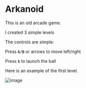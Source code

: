 # Arkanoid
This is an old arcade game.

I created 3 simple levels

The controls are simple:

Press <code>**A/D**</code> or arrows to move left/right

Press <code>**S**</code> to launch the ball

Here is an example of the first level.

![image](https://user-images.githubusercontent.com/90204297/175833362-0e171573-e324-47c9-bb99-a1dc3b155906.png)
